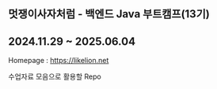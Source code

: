 멋쟁이사자처럼 - 백엔드 Java 부트캠프(13기)
-------------------------------------------
2024.11.29 ~ 2025.06.04
-------------------------------------------
Homepage : https://likelion.net

수업자료 모음으로 활용할 Repo
